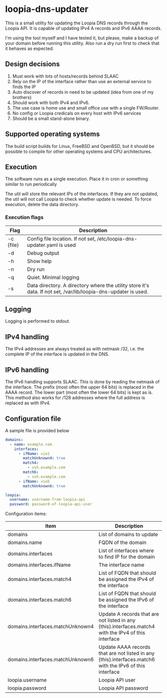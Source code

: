 # loopia-dns-updater

This is a small utility for updating the Loopia DNS records through
the Loopia API. It is capable of updating IPv4 A records and IPv6
AAAA records.

I'm using the tool myself and I have tested it, but please, make a backup of your
domain before running this utility. Also run a dry run first to check
that it behaves as expected.

## Design decisions

1. Must work with lots of hosts/records behind SLAAC
2. Rely on the IP of the interface rather than use an
   external service to finds the IP
3. Auto discover of records in need to be updated
   (idea from one of my brothers)
4. Should work with both IPv4 and IPv6.
5. The use case is home use and small office use with a single FW/Router.
6. No config or Loopia credicals on every host with IPv6 services
7. Should be a small stand-alone binary.

## Supported operating systems

The build script builds for Linux, FreeBSD and OpenBSD, but it should be
possible to compile for other operating systems and CPU architectures.

## Execution

The software runs as a single execution. Place it in cron or something similar
to run periodically

The util will store the relevant IPs of the interfaces. If they are not updated,
the util will not call Loopia to check whether update is needed. To force
execution, delete the data directory.

### Execution flags

| Flag      | Description                                                                                                     |
|-----------|-----------------------------------------------------------------------------------------------------------------|
| -c {file} | Config file location. If not set, /etc/loopia-dns-updater.yaml is used                                          |
| -d        | Debug output                                                                                                    |
| -h        | Show help                                                                                                       |
| -n        | Dry run                                                                                                         |
| -q        | Quiet. Minimal logging                                                                                          |
| -s        | Data directory. A directory where the utility store it's data. If not set, /var/lib/loopia-dns-updater is used. |

## Logging

Logging is performed to stdout.

## IPv4 handling

The IPv4 addresses are always treated as with netmask /32, i.e.
the complete IP of the interface is updated in the DNS.

## IPv6 handling

The IPv6 handling supports SLAAC. This is done by reading the netmask of
the interface. The prefix (most often the upper 64 bits) is replaced
in the AAAA record. The lower part (most often the lower 64 bits) is kept
as is. This method also works for /128 addresses where the full address
is replaced as with IPv4.

## Configuration file

A sample file is provided below

```yaml
domains:
  - name: example.com
    interfaces:
      - ifName: vio1
        matchUnknown4: true
        match4:
          - ssh.example.com
        match6:
          - ssh.example.com
      - ifName: vio5
        matchUnknown6: true

loopia:
  username: username-from-loopia-api
  password: password-of-loopia-api-user
```

Configuration items:

| Item                             | Description                                                                                             |
|----------------------------------|---------------------------------------------------------------------------------------------------------|
| domains                          | List of domains to update                                                                               |
| domains.name                     | FQDN of the domain                                                                                      |
| domains.interfaces               | List of interfaces where to find IP for the domain                                                      |
| domains.interfaces.ifName        | The interface name                                                                                      |
| domains.interfaces.match4        | List of FQDN that should be assigned the IPv4 of the interface                                          |
| domains.interfaces.match6        | List of FQDN that should be assigned the IPv6 of the interface                                          |
| domains.interfaces.matchUnknown4 | Update A records that are not listed in any {this}.interfaces.match4 with the IPv4 of this interface    |
| domains.interfaces.matchUnknown6 | Update AAAA records that are not listed in any {this}.interfaces.match6 with the IPv6 of this interface |
| loopia.username                  | Loopia API user                                                                                         |
| loopia.password                  | Loopia API password                                                                                     |
